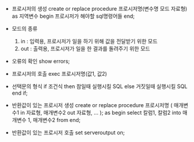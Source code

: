 - 프로시저의 생성
	create or replace procedure 프로시저명(변수명 모드 자료형)
	as
		지역변수
	begin
		프로시저가 해야할 sql명령어들
	end;

- 모드의 종류
	1. in : 입력용, 프로시저가 일을 하기 위해 값을 전달받기 위한 모드
	2. out : 출력용, 프로시저가 일을 한 결과를 돌려주기 위한 모드

- 오류의 확인
	show errors;

- 프로시저의 호출
	exec 프로시저명(값1, 값2)

- 선택문의 형식
	if 조건식 then
		참일때 실행시킬 SQL
	else
		거짓일때 실행시킬 SQL
	end if;

- 반환값이 있는 프로시저 생성
	create or replace procedure 프로시저명 (
		매개변수1 in 자료형,
		매개변수2 out 자료형,
		...
	);
	as
	begin
		select 칼럼1, 칼럼2 into 매개변수 1, 매개변수2 from
	end;

- 반환값이 있는 프로시저 호출
	set serveroutput on;


